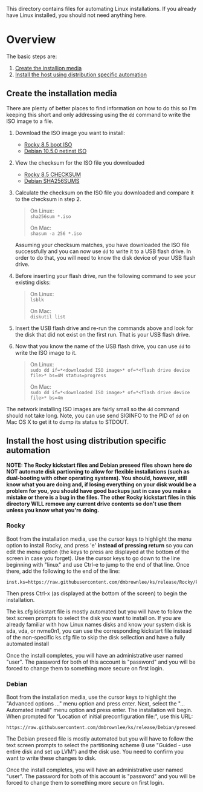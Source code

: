 This directory contains files for automating Linux installations.  If you already have Linux installed, you should not need anything here.

# Overview
The basic steps are:
1. [Create the installion media](https://github.com/dmbrownlee/ks/blob/release/README.md#create-the-installation-media)
2. [Install the host using distribution specific automation](https://github.com/dmbrownlee/ks/blob/release/README.md#install-the-host-using-distribution-specific-automation)

## Create the installation media
There are plenty of better places to find information on how to do this so I'm keeping this short and only addressing using the ```dd``` command to write the ISO image to a file.
1. Download the ISO image you want to install:
    - [Rocky 8.5 boot ISO](https://download.rockylinux.org/pub/rocky/8/isos/x86_64/Rocky-8.5-x86_64-boot.iso)
    - [Debian 10.5.0 netinst ISO](https://cdimage.debian.org/mirror/cdimage/archive/10.5.0/amd64/iso-cd/debian-10.5.0-amd64-netinst.iso)
2. View the checksum for the ISO file you downloaded
    - [Rocky 8.5 CHECKSUM](https://download.rockylinux.org/pub/rocky/8/isos/x86_64/CHECKSUM)
    - [Debian SHA256SUMS](https://cdimage.debian.org/mirror/cdimage/archive/10.5.0/amd64/iso-cd/SHA256SUMS)
3. Calculate the checksum on the ISO file you downloaded and compare it to the checksum in step 2.
    > On Linux:  
    > ```sha256sum *.iso```  
    >
    > On Mac:  
    > ```shasum -a 256 *.iso```  

    Assuming your checksum matches, you have downloaded the ISO file successfully and you can now use ```dd``` to write it to a USB flash drive.  In order to do that, you will need to know the disk device of your USB flash drive.
4. Before inserting your flash drive, run the following command to see your existing disks:
    > On Linux:  
    > ```lsblk```  
    >
    > On Mac:  
    > ```diskutil list```  
5. Insert the USB flash drive and re-run the commands above and look for the disk that did not exist on the first run.  That is your USB flash drive.
6. Now that you know the name of the USB flash drive, you can use ```dd``` to write the ISO image to it.
    > On Linux:  
    > ```sudo dd if=*<downloaded ISO image>* of=*<flash drive device file>* bs=4M status=progress```  
    >
    > On Mac:  
    > ```sudo dd if=*<downloaded ISO image>* of=*<flash drive device file>* bs=4m```  

The network installing ISO images are fairly small so the ```dd``` command should not take long.  Note, you can use send SIGINFO to the PID of ```dd``` on Mac OS X to get it to dump its status to STDOUT.

## Install the host using distribution specific automation
**NOTE: The Rocky kickstart files and Debian preseed files shown here do NOT automate disk partioning to allow for flexible installations (such as dual-booting with other operating systems).  You should, however, still know what you are doing and, if losing everything on your disk would be a problem for you, you should have good backups just in case you make a mistake or there is a bug in the files.  The other Rocky kickstart files in this directory WILL remove any current drive contents so don't use them unless you know what you're doing.**

### Rocky
Boot from the installation media, use the cursor keys to highlight the menu option to install Rocky, and press 'e' __instead of pressing return__ so you can edit the menu option (the keys to press are displayed at the bottom of the screen in case you forget).  Use the cursor keys to go down to the line beginning with "linux" and use Ctrl-e to jump to the end of that line.  Once there, add the following to the end of the line:
```
inst.ks=https://raw.githubusercontent.com/dmbrownlee/ks/release/Rocky/ks.cfg
```
Then press Ctrl-x (as displayed at the bottom of the screen) to begin the installation.

The ks.cfg kickstart file is mostly automated but you will have to follow the text screen prompts to select the disk you want to install on.  If you are already familiar with how Linux names disks and know your system disk is sda, vda, or nvme0n1, you can use the corresponding kickstart file instead of the non-specific ks.cfg file to skip the disk sellection and have a fully automated install

Once the install completes, you will have an administrative user named "user".  The password for both of this account is "password" and you will be forced to change them to something more secure on first login.

### Debian
Boot from the installation media, use the cursor keys to highlight the "Advanced options ..." menu option and press enter.  Next, select the "... Automated install" menu option and press enter.  The installation will begin.  When prompted for "Location of initial preconfiguration file:", use this URL:
```
https://raw.githubusercontent.com/dmbrownlee/ks/release/Debian/preseed.cfg
```
The Debian preseed file is mostly automated but you will have to follow the text screen prompts to select the partitioning scheme (I use "Guided - use entire disk and set up LVM") and the disk use.  You need to confirm you want to write these changes to disk.

Once the install completes, you will have an administrative user named "user".  The password for both of this account is "password" and you will be forced to change them to something more secure on first login.
